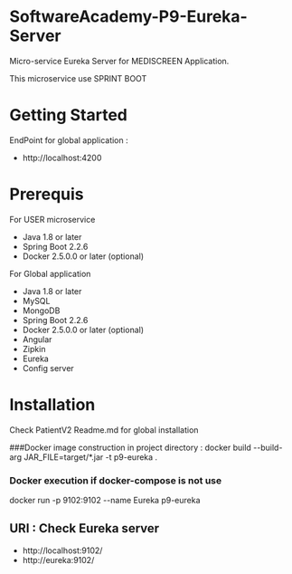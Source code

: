 # SoftwareAcademy-P9-Eureka-Server
Micro-service Eureka Server for MEDISCREEN Application. 

This microservice use SPRINT BOOT

# Getting Started
EndPoint for global application  : 
* http://localhost:4200

# Prerequis
For USER microservice
* Java 1.8 or later
* Spring Boot 2.2.6
* Docker 2.5.0.0 or later (optional)

For Global application
* Java 1.8 or later
* MySQL
* MongoDB
* Spring Boot 2.2.6
* Docker 2.5.0.0 or later (optional)
* Angular
* Zipkin
* Eureka
* Config server
# Installation
Check PatientV2 Readme.md for global installation 

###Docker image construction in project directory :
docker build --build-arg JAR_FILE=target/*.jar -t p9-eureka .

### Docker execution if docker-compose is not use
docker run -p 9102:9102 --name Eureka p9-eureka

## URI : Check Eureka server
* http://localhost:9102/
* http://eureka:9102/
